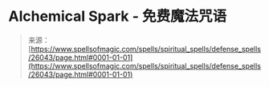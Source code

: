 <!--yml

category: 未分类

date: 2024-06-12 19:13:34

-->

# Alchemical Spark - 免费魔法咒语

> 来源：[https://www.spellsofmagic.com/spells/spiritual_spells/defense_spells/26043/page.html#0001-01-01](https://www.spellsofmagic.com/spells/spiritual_spells/defense_spells/26043/page.html#0001-01-01)

